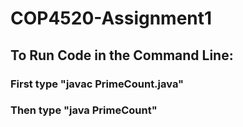 # COP4520-Assignment1

## To Run Code in the Command Line:
### First type "javac PrimeCount.java"
### Then type "java PrimeCount"
